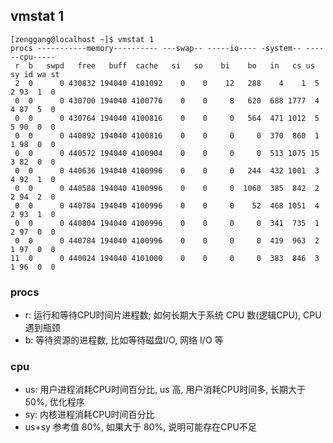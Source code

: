 ## vmstat 1

```
[zenggang@localhost ~]$ vmstat 1
procs -----------memory---------- ---swap-- -----io---- -system-- ------cpu-----
 r  b   swpd   free   buff  cache   si   so    bi    bo   in   cs us sy id wa st
 2  0      0 430832 194040 4101092    0    0    12   288    4    1  5  2 93  1  0
 0  0      0 430700 194040 4100776    0    0     8   620  688 1777  4  4 87  5  0
 0  0      0 430764 194040 4100816    0    0     0   564  471 1012  5  5 90  0  0
 0  0      0 440892 194040 4100816    0    0     0     0  370  860  1  1 98  0  0
 0  0      0 440572 194040 4100904    0    0     0     0  513 1075 15  3 82  0  0
 0  0      0 440636 194040 4100996    0    0     0   244  432 1001  3  4 92  1  0
 0  0      0 440588 194040 4100996    0    0     0  1060  385  842  2  2 94  2  0
 0  0      0 440784 194040 4100996    0    0     0    52  468 1051  4  2 93  1  0
 0  0      0 440804 194040 4100996    0    0     0     0  341  735  1  2 97  0  0
 0  0      0 440784 194040 4100996    0    0     0     0  419  963  2  1 97  0  0
11  0      0 440024 194040 4101000    0    0     0     0  383  846  3  1 96  0  0
```

### procs

- r: 运行和等待CPU时间片进程数; 如何长期大于系统 CPU 数(逻辑CPU), CPU 遇到瓶颈
- b: 等待资源的进程数, 比如等待磁盘I/O, 网络 I/O 等

### cpu

- us: 用户进程消耗CPU时间百分比, us 高, 用户消耗CPU时间多, 长期大于 50%, 优化程序
- sy: 内核进程消耗CPU时间百分比
- us+sy 参考值 80%, 如果大于 80%, 说明可能存在CPU不足


 